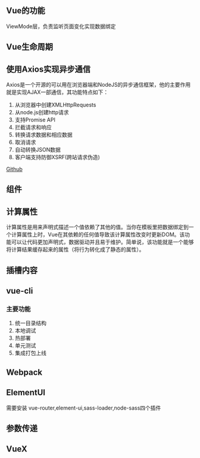 ## Vue的功能
ViewMode层，负责监听页面变化实现数据绑定
## Vue生命周期
## 使用Axios实现异步通信
Axios是一个开源的可以用在浏览器端和NodeJS的异步通信框架，他的主要作用就是实现AJAX一部通信，其功能特点如下：
1. 从浏览器中创建XMLHttpRequests
2. 从node.js创建http请求
3. 支持Promise API
4. 拦截请求和响应
5. 转换请求数据和相应数据
6. 取消请求
7. 自动转换JSON数据
8. 客户端支持防御XSRF(跨站请求伪造)
   
[Github](https://github.com/axios/axios)
 
 ## 组件
 ## 计算属性
 计算属性是用来声明式描述一个值依赖了其他的值。当你在模板里把数据绑定到一个计算属性上时，Vue在其依赖的任何值导致该计算属性改变时更新DOM。该功能可以让代码更加声明式，数据驱动并且易于维护。简单说，该功能就是一个能够将计算结果缓存起来的属性（将行为转化成了静态的属性）。
 ## 插槽内容
 ## vue-cli
 ### 主要功能
 1. 统一目录结构
 2. 本地调试
 3. 热部署
 4. 单元测试
 5. 集成打包上线
## Webpack
## ElementUI
需要安装 vue-router,element-ui,sass-loader,node-sass四个插件

## 参数传递
## VueX